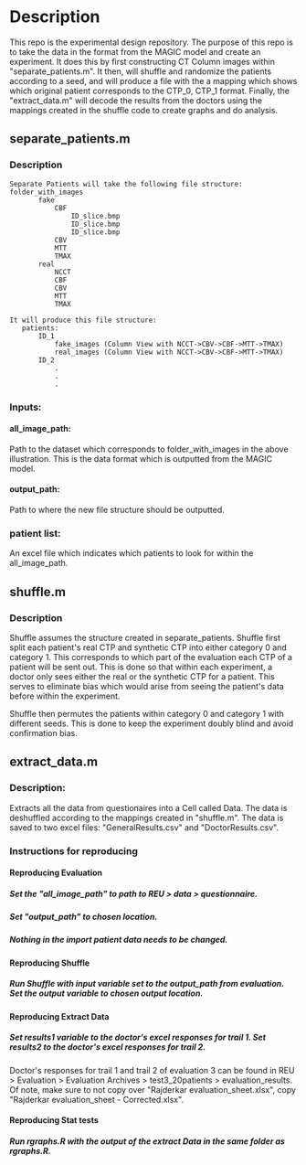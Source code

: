 # Description

This repo is the experimental design repository. The purpose of this repo is to take the data in the format from the MAGIC model and create an experiment. It does this by first constructing CT Column images within "separate_patients.m". It then, will shuffle and randomize the patients according to a seed, and will produce a file with the a mapping which shows which original patient corresponds to the CTP_0, CTP_1 format. Finally, the "extract_data.m" will decode the results from the doctors using the mappings created in the shuffle code to create graphs and do analysis.

## separate_patients.m
### Description 
```
Separate Patients will take the following file structure:
folder_with_images
       fake
           CBF
               ID_slice.bmp
               ID_slice.bmp
               ID_slice.bmp
           CBV
           MTT
           TMAX
       real
           NCCT
           CBF
           CBV
           MTT
           TMAX

It will produce this file structure:
   patients:
       ID_1
           fake_images (Column View with NCCT->CBV->CBF->MTT->TMAX)
           real_images (Column View with NCCT->CBV->CBF->MTT->TMAX)
       ID_2
           .
           .
           .
```
### Inputs:
#### all_image_path:
Path to the dataset which corresponds to folder_with_images in the above illustration. This is the data format which is outputted from the MAGIC model.

#### output_path:
Path to where the new file structure should be outputted. 

### patient list:
An excel file which indicates which patients to look for within the all_image_path.

## shuffle.m
### Description
Shuffle assumes the structure created in separate_patients.
   Shuffle first split each patient's real CTP and synthetic CTP into either category 0 and category 1. This corresponds to which part of the evaluation each CTP of a patient will be sent out. This is done so that within each experiment, a doctor only sees either the real or the synthetic CTP for a patient. This serves to eliminate bias which would arise from seeing the patient's data before within the experiment.

Shuffle then permutes the patients within category 0 and category 1 with different seeds. This is done to keep the experiment doubly blind and avoid confirmation bias.

## extract_data.m
### Description:
Extracts all the data from questionaires into a Cell called Data. The data is deshuffled according to the mappings created in "shuffle.m". The data is saved to two excel files: "GeneralResults.csv" and "DoctorResults.csv".

### Instructions for reproducing
#### Reproducing Evaluation
##### Set the "all_image_path" to path to REU > data > questionnaire. 
##### Set "output_path" to chosen location. 
##### Nothing in the import patient data needs to be changed.

#### Reproducing Shuffle
##### Run Shuffle with input variable set to the output_path from evaluation. Set the output variable to chosen output location.

#### Reproducing Extract Data
##### Set results1 variable to the doctor's excel responses for trail 1. Set results2 to the doctor's excel responses for trail 2.
Doctor's responses for trail 1 and trail 2 of evaluation 3 can be found in REU > Evaluation > Evaluation Archives > test3_20patients > evaluation_results. Of note, make sure to not copy over "Rajderkar evaluation_sheet.xlsx", copy "Rajderkar evaluation_sheet - Corrected.xlsx".

#### Reproducing Stat tests
##### Run rgraphs.R with the output of the extract Data in the same folder as rgraphs.R.
